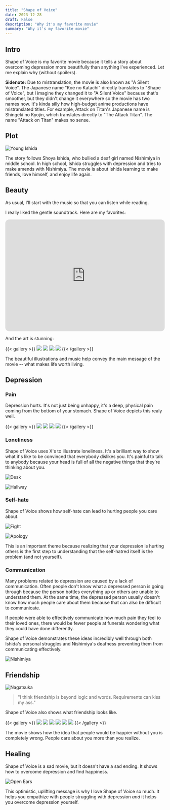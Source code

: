 ```yaml
---
title: "Shape of Voice"
date: 2023-12-28
draft: False
description: "Why it's my favorite movie"
summary: "Why it's my favorite movie"
---
```


## Intro

Shape of Voice is my favorite movie because it tells a story about overcoming depression more beautifully than anything I've experienced. Let me explain why (without spoilers).

**Sidenote:**
Due to mistranslation, the movie is also known as "A Silent Voice". The Japanese name "Koe no Katachi" directly translates to "Shape of Voice", but I imagine they changed it to "A Silent Voice" because that's smoother, but they didn't change it everywhere so the movie has two names now. It's kinda silly how high-budget anime productions have mistranslated titles. For example, Attack on Titan's Japanese name is Shingeki no Kyojin, which translates directly to "The Attack Titan". The name "Attack on Titan" makes no sense.

## Plot

![Young Ishida](images/young_ishida.png)

The story follows Shoya Ishida, who bullied a deaf girl named Nishimiya in middle school. In high school, Ishida struggles with depression and tries to make amends with Nishimiya. The movie is about Ishida learning to make friends, love himself, and enjoy life again.

## Beauty

As usual, I'll start with the music so that you can listen while reading.

I really liked the gentle soundtrack. Here are my favorites:

<iframe style="border-radius:12px" src="https://open.spotify.com/embed/playlist/1rJOgL1YEiirl3KN2y8kXa?utm_source=generator" width="100%" height="352" frameBorder="0" allowfullscreen="" allow="autoplay; clipboard-write; encrypted-media; fullscreen; picture-in-picture" loading="lazy"></iframe>

And the art is stunning:

{{< gallery >}}
  <img src="images/art/cherry_blossom.png" class="grid-w50" />
  <img src="images/art/fireworks.png" class="grid-w50" />
  <img src="images/art/funeral.png" class="grid-w50" />
  <img src="images/art/koi.png" class="grid-w50" />
{{< /gallery >}}

The beautiful illustrations and music help convey the main message of the movie -- what makes life worth living.


## Depression


### Pain
Depression hurts. It's not just being unhappy, it's a deep, physical pain coming from the bottom of your stomach. Shape of Voice depicts this realy well. 

{{< gallery >}}
  <img src="images/pain/bathroom.png" class="grid-w50" />
  <img src="images/pain/bike.png" class="grid-w50" />
  <img src="images/pain/bridge.png" class="grid-w50" />
  <img src="images/pain/stairs.png" class="grid-w50" />
{{< /gallery >}}

### Loneliness

Shape of Voice uses X's to illustrate loneliness. It's a brilliant way to show what it's like to be convinced that everybody dislikes you. It's painful to talk to anybody because your head is full of all the negative things that they're thinking about you.

![Desk](images/loneliness/desk.png)

![Hallway](images/loneliness/hallway.png)

### Self-hate

Shape of Voice shows how self-hate can lead to hurting people you care about.

![Fight](images/fight.png)

![Apology](images/apology.png)

This is an important theme because realizing that your depression is hurting others is the first step to understanding that the self-hatred itself is the problem (and not yourself).

### Communication
Many problems related to depression are caused by a lack of communication. Often people don't know what a depressed person is going through because the person bottles everything up or others are unable to understand them. At the same time, the depressed person usually doesn't know how much people care about them because that can also be difficult to communicate. 

If people were able to effectively communicate how much pain they feel to their loved ones, there would be fewer people at funerals wondering what they could have done differently.

Shape of Voice demonstrates these ideas incredibly well through both Ishida's personal struggles and Nishimiya's deafness preventing them from communicating effectively.

![Nishimiya](images/nishimiya.png)

## Friendship

![Nagatsuka](images/friends/nagatsuka.png)
> "I think friendship is beyond logic and words. Requirements can kiss my ass."

Shape of Voice also shows what friendship looks like.

{{< gallery >}}
  <img src="images/friends/umbrella.png" class="grid-w33" />
  <img src="images/friends/ishida_yuzuru.png" class="grid-w66" />
  <img src="images/friends/movie.png" class="grid-w33" />
  <img src="images/friends/sahara.png" class="grid-w66" />
  <img src="images/friends/park_hug.png" class="grid-w33" />
  <img src="images/friends/promise.png" class="grid-w33" />
{{< /gallery >}}

The movie shows how the idea that people would be happier without you is completely wrong. People care about you more than you realize.

## Healing

Shape of Voice is a sad movie, but it doesn't have a sad ending. It shows how to overcome depression and find happiness.

![Open Ears](images/open_ears.png)

This optimistic, uplifting message is why I love Shape of Voice so much. It helps you empathize with people struggling with depression *and* it helps you overcome depression yourself.